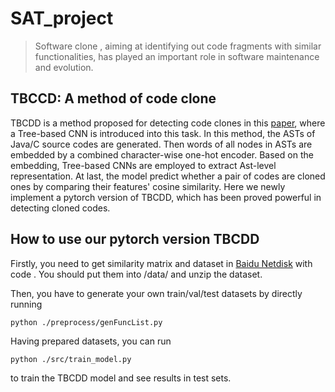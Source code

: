 # SAT_project
> Software clone , aiming at identifying out code fragments with similar functionalities, has played an important role in software maintenance and evolution.
## TBCCD: A method of code clone  
TBCDD is a method proposed for detecting code clones in this [paper](http://taoxie.cs.illinois.edu/publications/icpc19-clone.pdf), where a Tree-based CNN is introduced into this task. In this method, the ASTs of Java/C source codes are generated. Then words of all nodes in ASTs are embedded by a combined character-wise one-hot encoder. Based on the embedding, Tree-based CNNs are employed to extract Ast-level representation. At last, the model predict whether a pair of codes are cloned ones by comparing their features' cosine similarity. Here we newly implement a pytorch version of TBCDD, which has been proved powerful in detecting cloned codes.

## How to use our pytorch version TBCDD
Firstly, you need to get similarity matrix and dataset in [Baidu Netdisk]() with code    . You should put them into /data/ and unzip the dataset.

Then, you have to generate your own train/val/test datasets by directly running 
```
python ./preprocess/genFuncList.py
```

Having prepared datasets, you can run 

```
python ./src/train_model.py
```
to train the TBCDD model and see results in test sets.
